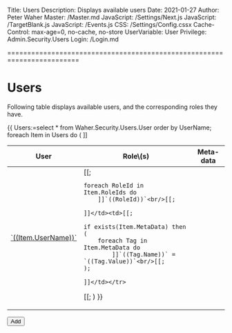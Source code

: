 ﻿Title: Users
Description: Displays available users
Date: 2021-01-27
Author: Peter Waher
Master: /Master.md
JavaScript: /Settings/Next.js
JavaScript: /TargetBlank.js
JavaScript: /Events.js
CSS: /Settings/Config.cssx
Cache-Control: max-age=0, no-cache, no-store
UserVariable: User
Privilege: Admin.Security.Users
Login: /Login.md

========================================================================

Users
===================

Following table displays available users, and the corresponding roles they have.

<table>
<thead>
<tr>
<th>User</th>
<th>Role\(s)</th>
<th>Meta-data</th>
</tr>
</thead>
<tbody>
{{
Users:=select * from Waher.Security.Users.User order by UserName;
foreach Item in Users do
(
	]]<tr><td><a target="_blank" href="User.md?UserId=((Item.UserName))">`((Item.UserName))`</a></td><td>[[;
	
	foreach RoleId in Item.RoleIds do
		]]`((RoleId))`<br/>[[;
		
	]]</td><td>[[;
	
	if exists(Item.MetaData) then
	(
		foreach Tag in Item.MetaData do
			]]`((Tag.Name))` = `((Tag.Value))`<br/>[[;
	);
	
	]]</td></tr>
[[;
)
}}
</tbody>
</table>

<button type="button" class="posButton" onclick="OpenPage('User.md?Add=1')">Add</button>
